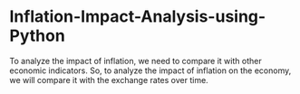 # Inflation-Impact-Analysis-using-Python
To analyze the impact of inflation, we need to compare it with other economic indicators. So, to analyze the impact of inflation on the economy, we will compare it with the exchange rates over time.
